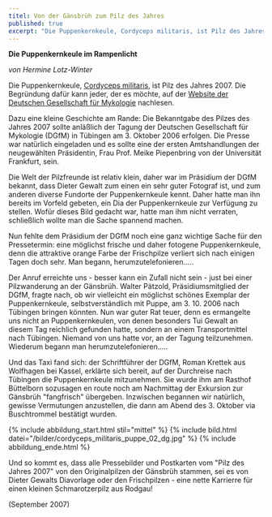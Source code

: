 ```yaml
---
titel: Von der Gänsbrüh zum Pilz des Jahres
published: true
excerpt: "Die Puppenkernkeule, Cordyceps militaris, ist Pilz des Jahres 2007. Die Begründung dafür kann jeder, der es möchte, auf der Website der Deutschen Gesellschaft für Mykologie nachlesen."
---
```


**Die Puppenkernkeule im Rampenlicht**

*von Hermine Lotz-Winter*

Die Puppenkernkeule, [Cordyceps militaris](/pilze/cordyceps-militaris-puppenkernkeule), ist Pilz des Jahres 2007. Die Begründung dafür kann jeder, der es möchte, auf der [Website der Deutschen Gesellschaft für Mykologie](https://www.dgfm-ev.de/pilz-des-jahres/2007-puppenkernkeule) nachlesen.

Dazu eine kleine Geschichte am Rande: Die Bekanntgabe des Pilzes des Jahres 2007 sollte anläßlich der Tagung der Deutschen Gesellschaft für Mykologie (DGfM) in Tübingen am 3. Oktober 2006 erfolgen. Die Presse war natürlich eingeladen und es sollte eine der ersten Amtshandlungen der neugewählten Präsidentin, Frau Prof. Meike Piepenbring von der Universität Frankfurt, sein.

Die Welt der Pilzfreunde ist relativ klein, daher war im Präsidium der DGfM bekannt, dass Dieter Gewalt zum einen ein sehr guter Fotograf ist, und zum anderen diverse Fundorte der Puppenkernkeule kennt. Daher hatte man ihn bereits im Vorfeld gebeten, ein Dia der Puppenkernkeule zur Verfügung zu stellen. Wofür dieses Bild gedacht war, hatte man ihm nicht verraten, schließlich wollte man die Sache spannend machen.

Nun fehlte dem Präsidium der DGfM noch eine ganz wichtige Sache für den Pressetermin: eine möglichst frische und daher fotogene Puppenkernkeule, denn die attraktive orange Farbe der Frischpilze verliert sich nach einigen Tagen doch sehr. Man begann, herumzutelefonieren.....

Der Anruf erreichte uns - besser kann ein Zufall nicht sein - just bei einer Pilzwanderung an der Gänsbrüh. Walter Pätzold, Präsidiumsmitglied der DGfM, fragte nach, ob wir vielleicht ein möglichst schönes Exemplar der Puppenkernkeule, selbstverständlich mit Puppe, am 3. 10. 2006 nach Tübingen bringen könnten. Nun war guter Rat teuer, denn es ermangelte uns nicht an Puppenkernkeulen, von denen besonders Tui Gewalt an diesem Tag reichlich gefunden hatte, sondern an einem Transportmittel nach Tübingen. Niemand von uns hatte vor, an der Tagung teilzunehmen. Wiederum begann man herumzutelefonieren.....

Und das Taxi fand sich: der Schriftführer der DGfM, Roman Krettek aus Wolfhagen bei Kassel, erklärte sich bereit, auf der Durchreise nach Tübingen die Puppenkernkeule mitzunehmen. Sie wurde ihm am Rasthof Büttelborn sozusagen en route noch am Nachmittag der Exkursion zur Gänsbrüh "fangfrisch" übergeben. Inzwischen begannen wir natürlich, gewisse Vermutungen anzustellen, die dann am Abend des 3. Oktober via Buschtrommel bestätigt wurden.

{% include abbildung_start.html stil="mittel" %}
{% include bild.html datei="/bilder/cordyceps_militaris_puppe_02_dg.jpg" %}
{% include abbildung_ende.html %}

Und so kommt es, dass alle Pressebilder und Postkarten vom "Pilz des Jahres 2007" von den Originalpilzen der Gänsbrüh stammen, sei es von Dieter Gewalts Diavorlage oder den Frischpilzen - eine nette Karrierre für einen kleinen Schmarotzerpilz aus Rodgau!

(September 2007)
